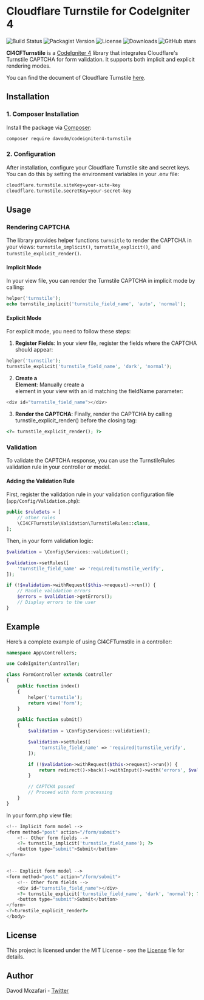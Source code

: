 # Cloudflare Turnstile for CodeIgniter 4
![Build Status](https://github.com/davodm/codeigniter4-turnstile/actions/workflows/main.yml/badge.svg)
![Packagist Version](https://img.shields.io/packagist/v/davodm/codeigniter4-turnstile)
![License](https://img.shields.io/github/license/davodm/codeigniter4-turnstile)
![Downloads](https://img.shields.io/packagist/dt/davodm/codeigniter4-turnstile)
![GitHub stars](https://img.shields.io/github/stars/davodm/codeigniter4-turnstile?style=social)

**CI4CFTurnstile** is a [CodeIgniter 4](https://github.com/codeigniter4/CodeIgniter4) library that integrates Cloudflare's Turnstile CAPTCHA for form validation. It supports both implicit and explicit rendering modes.

You can find the document of Cloudflare Turnstile [here](https://developers.cloudflare.com/turnstile/get-started/client-side-rendering/).

## Installation
### 1. Composer Installation
Install the package via [Composer](https://getcomposer.org/):

```bash
composer require davodm/codeigniter4-turnstile
```
### 2. Configuration
After installation, configure your Cloudflare Turnstile site and secret keys. You can do this by setting the environment variables in your .env file:

```bash
cloudflare.turnstile.siteKey=your-site-key
cloudflare.turnstile.secretKey=your-secret-key
```

## Usage

### Rendering CAPTCHA

The library provides helper functions `turnsitle` to render the CAPTCHA in your views: `turnstile_implicit()`, `turnstile_explicit()`, and `turnstile_explicit_render()`.


#### Implicit Mode
In your view file, you can render the Turnstile CAPTCHA in implicit mode by calling:

```php
helper('turnstile');
echo turnstile_implicit('turnstile_field_name', 'auto', 'normal');
```

#### Explicit Mode

For explicit mode, you need to follow these steps:

1. **Register Fields**: In your view file, register the fields where the CAPTCHA should appear:

```php
helper('turnstile');
turnstile_explicit('turnstile_field_name', 'dark', 'normal');
```

2. **Create a <div> Element**: Manually create a <div> element in your view with an id matching the fieldName parameter:

```php
<div id="turnstile_field_name"></div>
```

3. **Render the CAPTCHA**: Finally, render the CAPTCHA by calling turnstile_explicit_render() before the closing </body> tag:

```php
<?= turnstile_explicit_render(); ?>
```

### Validation
To validate the CAPTCHA response, you can use the TurnstileRules validation rule in your controller or model.

#### Adding the Validation Rule
First, register the validation rule in your validation configuration file (`app/Config/Validation.php`):

```php
public $ruleSets = [
    // other rules
    \CI4CFTurnstile\Validation\TurnstileRules::class,
];
```

Then, in your form validation logic:

```php
$validation = \Config\Services::validation();

$validation->setRules([
    'turnstile_field_name' => 'required|turnstile_verify',
]);

if (!$validation->withRequest($this->request)->run()) {
    // Handle validation errors
    $errors = $validation->getErrors();
    // Display errors to the user
}
```

## Example
Here’s a complete example of using CI4CFTurnstile in a controller:

```php
namespace App\Controllers;

use CodeIgniter\Controller;

class FormController extends Controller
{
    public function index()
    {
        helper('turnstile');
        return view('form');
    }

    public function submit()
    {
        $validation = \Config\Services::validation();

        $validation->setRules([
            'turnstile_field_name' => 'required|turnstile_verify',
        ]);

        if (!$validation->withRequest($this->request)->run()) {
            return redirect()->back()->withInput()->with('errors', $validation->getErrors());
        }

        // CAPTCHA passed
        // Proceed with form processing
    }
}
```
In your form.php view file:

```php
<!-- Implicit form model -->
<form method="post" action="/form/submit">
    <!-- Other form fields -->
    <?= turnstile_implicit('turnstile_field_name'); ?>
    <button type="submit">Submit</button>
</form>


<!-- Explicit form model -->
<form method="post" action="/form/submit">
    <!-- Other form fields -->
    <div id="turnstile_field_name"></div>
    <?= turnstile_explicit('turnstile_field_name', 'dark', 'normal'); ?>
    <button type="submit">Submit</button>
</form>
<?=turnstile_explicit_render?>
</body>
```

## License
This project is licensed under the MIT License - see the [License](./License) file for details.


## Author
Davod Mozafari - [Twitter](https://twitter.com/davodmozafari)

